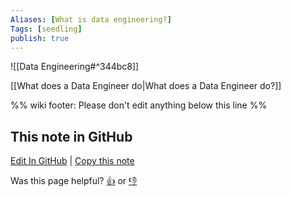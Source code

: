 ```yaml
---
Aliases: [What is data engineering?]
Tags: [seedling]
publish: true
---
```


![[Data Engineering#^344bc8]]

[[What does a Data Engineer do|What does a Data Engineer do?]]

%% wiki footer: Please don't edit anything below this line %%

## This note in GitHub

<span class="git-footer">[Edit In GitHub](https://github.dev/data-engineering-community/data-engineering-wiki/blob/main/FAQ/What%20is%20Data%20Engineering.md "git-hub-edit-note") | [Copy this note](https://raw.githubusercontent.com/data-engineering-community/data-engineering-wiki/main/FAQ/What%20is%20Data%20Engineering.md "git-hub-copy-note")</span>

<span class="git-footer">Was this page helpful?
[👍](https://tally.so/r/3jZ8D4?rating=Yes&url=https://dataengineering.wiki/FAQ/What+is+Data+Engineering) or [👎](https://tally.so/r/3jZ8D4?rating=No&url=https://dataengineering.wiki/FAQ/What+is+Data+Engineering)</span>
